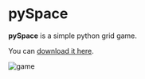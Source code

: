 # pySpace
**pySpace** is a simple python grid game.


You can [download it here](https://github.com/weifan23/pySpace/archive/master.zip).



![game](https://i.imgur.com/alljbar.png)

